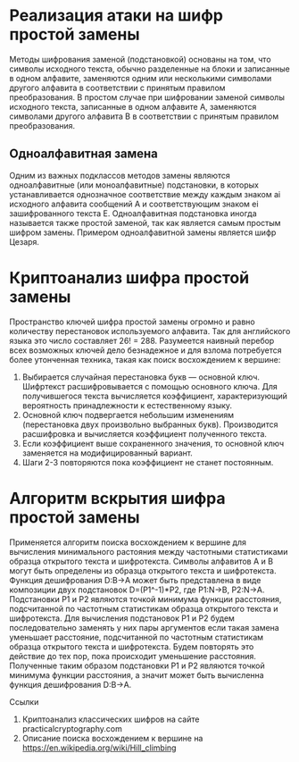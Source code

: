 ﻿# Реализация атаки на шифр простой замены
Методы шифрования заменой (подстановкой) основаны на том, что символы исходного текста, обычно разделенные на блоки и записанные в одном алфавите, заменяются одним или несколькими символами другого алфавита в соответствии с принятым правилом преобразования.
В простом случае при шифровании заменой символы исходного текста, записанные в одном алфавите A, заменяются символами другого алфавита B в соответствии с принятым правилом преобразования.

## Одноалфавитная замена
Одним из важных подклассов методов замены являются одноалфавитные (или моноалфавитные) подстановки, в которых устанавливается однозначное соответствие между каждым знаком ai исходного алфавита сообщений A и соответствующим знаком ei зашифрованного текста E. Одноалфавитная подстановка иногда называется также простой заменой, так как является самым простым шифром замены.
Примером одноалфавитной замены является шифр Цезаря.

# Криптоанализ шифра простой замены
Пространство ключей шифра простой замены огромно и равно количеству перестановок используемого алфавита. Так для английского языка это число составляет 26! = 288. Разумеется наивный перебор всех возможных ключей дело безнадежное и для взлома потребуется более утонченная техника, такая как поиск восхождением к вершине:
1. Выбирается случайная перестановка букв — основной ключ. Шифртекст расшифровывается с помощью основного ключа. Для получившегося текста вычисляется коэффициент, характеризующий вероятность принадлежности к естественному языку.
2. Основной ключ подвергается небольшим изменениям (перестановка двух произвольно выбранных букв). Производится расшифровка и вычисляется коэффициент полученного текста.
3. Если коэффициент выше сохраненного значения, то основной ключ заменяется на модифицированный вариант.
4. Шаги 2-3 повторяются пока коэффициент не станет постоянным.

# Алгоритм вскрытия шифра простой замены
Применяется алгоритм поиска восхождением к вершине для вычисления минимального растояния между частотными статистиками образца открытого текста и шифротекста.
Символы алфавитов A и B могут быть определены из образца открытого текста и шифротекста.
Функция дешифрования D:B->A может быть представлена в виде композиции двух подстановок D=(P1^-1)*P2, где P1:N->B, P2:N->A.
Подстановки P1 и P2 являются точкой минимума функции расстояния, подсчитанной по частотным статистикам образца открытого текста и шифротекста.
Для вычисления подстановок P1 и P2 будем последовательно заменять у них пары аргументов если такая замена уменьшает расстояние, подсчитанной по частотным статистикам образца открытого текста и шифротекста.
Будем повторять это действие до тех пор, пока происходит уменьшение расстояния.
Полученные таким образом подстановки P1 и P2 являются точкой минимума функции расстояния, а значит может быть вычисленна функция дешифрования D:B->A.

Ссылки

1. Криптоанализ классических шифров на сайте practicalcryptography.com
2. Описание поиска восхождением к вершине на https://en.wikipedia.org/wiki/Hill_climbing